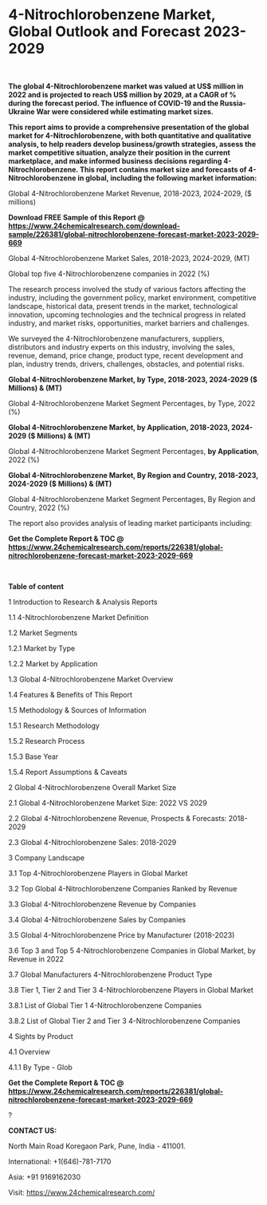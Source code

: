 <h1>4-Nitrochlorobenzene Market, Global Outlook and Forecast 2023-2029</h1><br/><p><strong>The global 4-Nitrochlorobenzene market was valued at US$ million in 2022 and is projected to reach US$ million by 2029, at a <strong>CAGR</strong> of % during the forecast period. The influence of COVID-19 and the Russia-Ukraine War were considered while estimating market sizes.</strong></p>
 
 
 
 <p><strong>This report aims to provide a comprehensive presentation of the global market for 4-Nitrochlorobenzene, with both quantitative and qualitative analysis, to help readers develop business/growth strategies, assess the market competitive situation, analyze their position in the current marketplace, and make informed business decisions regarding 4-Nitrochlorobenzene. This report contains market size and forecasts of 4-Nitrochlorobenzene in global, including the following market information:</strong></p>
 
 
 
 <p>Global 4-Nitrochlorobenzene Market Revenue, 2018-2023, 2024-2029, ($ millions)</p>
 
 
 
 <div><b>Download FREE Sample of this Report @ <a href="https://www.24chemicalresearch.com/download-sample/226381/global-nitrochlorobenzene-forecast-market-2023-2029-669">https://www.24chemicalresearch.com/download-sample/226381/global-nitrochlorobenzene-forecast-market-2023-2029-669</a></b></div>
 
 
 
 <p>Global 4-Nitrochlorobenzene Market Sales, 2018-2023, 2024-2029, (MT)</p>
 
 
 
 <p>Global top five 4-Nitrochlorobenzene companies in 2022 (%)</p>
 
 
 
 <p>The research process involved the study of various factors affecting the industry, including the government policy, market environment, competitive landscape, historical data, present trends in the market, technological innovation, upcoming technologies and the technical progress in related industry, and market risks, opportunities, market barriers and challenges.</p>
 
 
 
 <p>We surveyed the 4-Nitrochlorobenzene manufacturers, suppliers, distributors and industry experts on this industry, involving the sales, revenue, demand, price change, product type, recent development and plan, industry trends, drivers, challenges, obstacles, and potential risks.</p>
 
 
 
 <p><strong>Global 4-Nitrochlorobenzene Market, by Type, 2018-2023, 2024-2029 ($ Millions) & (MT)</strong></p>
 
 
 
 <p>Global 4-Nitrochlorobenzene Market Segment Percentages, by Type, 2022 (%)</p>
 
 
 
 <p><strong>Global 4-Nitrochlorobenzene Market, <strong>by Application</strong>, 2018-2023, 2024-2029 ($ Millions) & (MT)</strong></p>
 
 
 
 <p>Global 4-Nitrochlorobenzene Market Segment Percentages, <strong>by Application</strong>, 2022 (%)</p>
 
 
 
 <p><strong>Global 4-Nitrochlorobenzene Market, By Region and Country, 2018-2023, 2024-2029 ($ Millions) & (MT)</strong></p>
 
 
 
 <p>Global 4-Nitrochlorobenzene Market Segment Percentages, By Region and Country, 2022 (%)</p>
 
 
 
 <p>The report also provides analysis of leading market participants including:</p>
 
 
 
 <div><b>Get the Complete Report & TOC @ <a href="https://www.24chemicalresearch.com/reports/226381/global-nitrochlorobenzene-forecast-market-2023-2029-669">https://www.24chemicalresearch.com/reports/226381/global-nitrochlorobenzene-forecast-market-2023-2029-669</a></b></div>
 
 
 
 <p><br />
 
 <b>Table of content</b></p>
 
 
 
 <p>1 Introduction to Research & Analysis Reports<br />
 
 1.1 4-Nitrochlorobenzene Market Definition<br />
 
 1.2 Market Segments<br />
 
 1.2.1 Market by Type<br />
 
 1.2.2 Market by Application<br />
 
 1.3 Global 4-Nitrochlorobenzene Market Overview<br />
 
 1.4 Features & Benefits of This Report<br />
 
 1.5 Methodology & Sources of Information<br />
 
 1.5.1 Research Methodology<br />
 
 1.5.2 Research Process<br />
 
 1.5.3 Base Year<br />
 
 1.5.4 Report Assumptions & Caveats<br />
 
 2 Global 4-Nitrochlorobenzene Overall Market Size<br />
 
 2.1 Global 4-Nitrochlorobenzene Market Size: 2022 VS 2029<br />
 
 2.2 Global 4-Nitrochlorobenzene Revenue, Prospects & Forecasts: 2018-2029<br />
 
 2.3 Global 4-Nitrochlorobenzene Sales: 2018-2029<br />
 
 3 Company Landscape<br />
 
 3.1 Top 4-Nitrochlorobenzene Players in Global Market<br />
 
 3.2 Top Global 4-Nitrochlorobenzene Companies Ranked by Revenue<br />
 
 3.3 Global 4-Nitrochlorobenzene Revenue by Companies<br />
 
 3.4 Global 4-Nitrochlorobenzene Sales by Companies<br />
 
 3.5 Global 4-Nitrochlorobenzene Price by Manufacturer (2018-2023)<br />
 
 3.6 Top 3 and Top 5 4-Nitrochlorobenzene Companies in Global Market, by Revenue in 2022<br />
 
 3.7 Global Manufacturers 4-Nitrochlorobenzene Product Type<br />
 
 3.8 Tier 1, Tier 2 and Tier 3 4-Nitrochlorobenzene Players in Global Market<br />
 
 3.8.1 List of Global Tier 1 4-Nitrochlorobenzene Companies<br />
 
 3.8.2 List of Global Tier 2 and Tier 3 4-Nitrochlorobenzene Companies<br />
 
 4 Sights by Product<br />
 
 4.1 Overview<br />
 
 4.1.1 By Type - Glob</p>
 
 
 
 <div><b>Get the Complete Report & TOC @ <a href="https://www.24chemicalresearch.com/reports/226381/global-nitrochlorobenzene-forecast-market-2023-2029-669">https://www.24chemicalresearch.com/reports/226381/global-nitrochlorobenzene-forecast-market-2023-2029-669</a></b></div>
 
 
 
 <p>? </p>
 
 
 
 <p><b>CONTACT US:</b><br />
 
 North Main Road Koregaon Park, Pune, India - 411001.<br />
 
 International: +1(646)-781-7170<br />
 
 Asia: +91 9169162030<br />
 
 Visit: <a href="https://www.24chemicalresearch.com/">https://www.24chemicalresearch.com/</a></p>